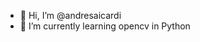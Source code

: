 - 👋 Hi, I’m @andresaicardi
- 🌱 I’m currently learning opencv in Python

<!---
andresaicardi/andresaicardi is a ✨ special ✨ repository because its `README.md` (this file) appears on your GitHub profile.
You can click the Preview link to take a look at your changes.
--->
